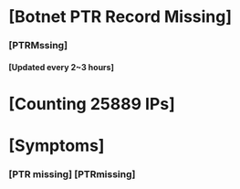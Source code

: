 # [Botnet PTR Record Missing]
### [PTRMssing]
#### [Updated every 2~3 hours]

# [Counting 25889 IPs]

# [Symptoms] 
###   [PTR missing] [PTRmissing]
